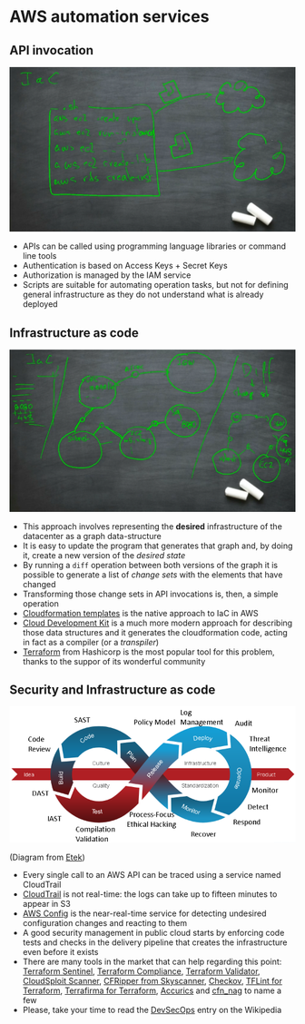 # AWS automation services

## API invocation

![Script example](scripts.png)

* APIs can be called using programming language libraries or command line tools
* Authentication is based on Access Keys + Secret Keys
* Authorization is managed by the IAM service
* Scripts are suitable for automating operation tasks, but not for defining general infrastructure as they do not understand what is already deployed

## Infrastructure as code

![Graphs diagram](graphs.png)

* This approach involves representing the **desired** infrastructure of the datacenter as a graph data-structure
* It is easy to update the program that generates that graph and, by doing it, create a new version of the *desired state*
* By running a `diff` operation between both versions of the graph it is possible to generate a list of *change sets* with the elements that have changed
* Transforming those change sets in API invocations is, then, a simple operation
* [Cloudformation templates](https://docs.aws.amazon.com/AWSCloudFormation/latest/UserGuide/template-anatomy.html) is the native approach to IaC in AWS
* [Cloud Development Kit](https://docs.aws.amazon.com/cdk/latest/guide/home.html) is a much more modern approach for describing those data structures and it generates the cloudformation code, acting in fact as a compiler (or a *transpiler*)
* [Terraform](https://www.terraform.io/) from Hashicorp is the most popular tool for this problem, thanks to the suppor of its wonderful community

## Security and Infrastructure as code

![DevSecOps stages](devsecops.png)

(Diagram from [Etek](https://etek.com/devsecops/))

* Every single call to an AWS API can be traced using a service named CloudTrail
* [CloudTrail](https://aws.amazon.com/cloudtrail/?nc1=h_ls) is not real-time: the logs can take up to fifteen minutes to appear in S3
* [AWS Config](https://aws.amazon.com/config/?nc1=h_ls) is the near-real-time service for detecting undesired configuration changes and reacting to them
* A good security management in public cloud starts by enforcing code tests and checks in the delivery pipeline that creates the infrastructure even before it exists
* There are many tools in the market that can help regarding this point: [Terraform Sentinel](https://www.terraform.io/docs/cloud/sentinel/index.html), [Terraform Compliance](https://github.com/eerkunt/terraform-compliance), [Terraform Validator](https://github.com/GoogleCloudPlatform/terraform-validator), [CloudSploit Scanner](https://cloudsploit.com/cloudformation), [CFRipper from Skyscanner](https://medium.com/@SkyscannerEng/cfripper-a-static-code-analysis-tool-for-cloudformation-scripts-6ffb6b363446), [Checkov](https://www.checkov.io), [TFLint for Terraform](https://github.com/terraform-linters/tflint), [Terrafirma for Terraform](https://github.com/wayfair/terrafirma), [Accurics](https://www.accurics.com/products/accurics/#platform-capabilities/) and [cfn_nag](https://github.com/stelligent/cfn_nag) to name a few
* Please, take your time to read the [DevSecOps](https://en.wikipedia.org/wiki/DevOps) entry on the Wikipedia
